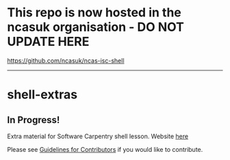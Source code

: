 # This repo is now hosted in the ncasuk organisation - DO NOT UPDATE HERE

https://github.com/ncasuk/ncas-isc-shell

-------

# shell-extras

## In Progress!

Extra material for Software Carpentry shell lesson.  Website [here](https://carpentries-incubator.github.io/shell-extras/)

Please see [Guidelines for Contributors](CONTRIBUTING.md) if you would like to contribute.  
